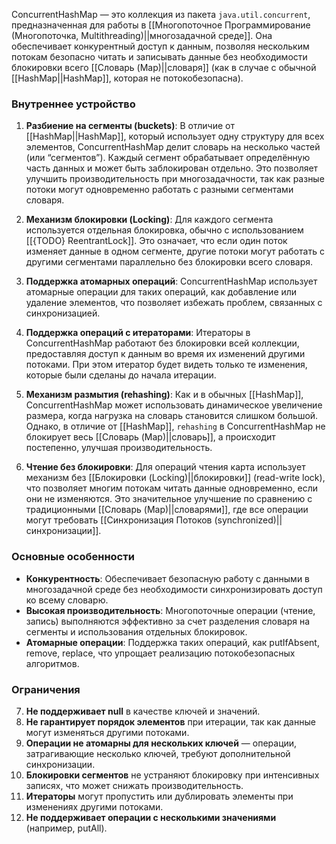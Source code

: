 ConcurrentHashMap — это коллекция из пакета `java.util.concurrent`, предназначенная для работы в [[Многопоточное Программирование (Многопоточка, Multithreading)||многозадачной среде]]. Она обеспечивает конкурентный доступ к данным, позволяя нескольким потокам безопасно читать и записывать данные без необходимости блокировки всего [[Словарь (Map)||словаря]] (как в случае с обычной [[HashMap||HashMap]], которая не потокобезопасна).

### Внутреннее устройство

1. **Разбиение на сегменты (buckets)**: В отличие от [[HashMap||HashMap]], который использует одну структуру для всех элементов, ConcurrentHashMap делит словарь на несколько частей (или “сегментов”). Каждый сегмент обрабатывает определённую часть данных и может быть заблокирован отдельно. Это позволяет улучшить производительность при многозадачности, так как разные потоки могут одновременно работать с разными сегментами словаря.

2. **Механизм блокировки (Locking)**: Для каждого сегмента используется отдельная блокировка, обычно с использованием [[{TODO} ReentrantLock]]. Это означает, что если один поток изменяет данные в одном сегменте, другие потоки могут работать с другими сегментами параллельно без блокировки всего словаря.

3. **Поддержка атомарных операций**: ConcurrentHashMap использует атомарные операции для таких операций, как добавление или удаление элементов, что позволяет избежать проблем, связанных с синхронизацией.

4. **Поддержка операций с итераторами**: Итераторы в ConcurrentHashMap работают без блокировки всей коллекции, предоставляя доступ к данным во время их изменений другими потоками. При этом итератор будет видеть только те изменения, которые были сделаны до начала итерации.

5. **Механизм размытия (rehashing)**: Как и в обычных [[HashMap]], ConcurrentHashMap может использовать динамическое увеличение размера, когда нагрузка на словарь становится слишком большой. Однако, в отличие от [[HashMap]], `rehashing` в ConcurrentHashMap не блокирует весь [[Словарь (Map)||словарь]], а происходит постепенно, улучшая производительность.

6. **Чтение без блокировки**: Для операций чтения карта использует механизм без [[Блокировки (Locking)||блокировки]] (read-write lock), что позволяет многим потокам читать данные одновременно, если они не изменяются. Это значительное улучшение по сравнению с традиционными [[Словарь (Map)||словарями]], где все операции могут требовать [[Синхронизация Потоков (synchronized)||синхронизации]].

### Основные особенности

- **Конкурентность**: Обеспечивает безопасную работу с данными в многозадачной среде без необходимости синхронизировать доступ ко всему словарю.
- **Высокая производительность**: Многопоточные операции (чтение, запись) выполняются эффективно за счет разделения словаря на сегменты и использования отдельных блокировок.
- **Атомарные операции**: Поддержка таких операций, как putIfAbsent, remove, replace, что упрощает реализацию потокобезопасных алгоритмов.


### Ограничения

7. **Не поддерживает null** в качестве ключей и значений.
8. **Не гарантирует порядок элементов** при итерации, так как данные могут изменяться другими потоками.
9. **Операции не атомарны для нескольких ключей** — операции, затрагивающие несколько ключей, требуют дополнительной синхронизации.
10. **Блокировки сегментов** не устраняют блокировку при интенсивных записях, что может снижать производительность.
11. **Итераторы** могут пропустить или дублировать элементы при изменениях другими потоками.
12. **Не поддерживает операции с несколькими значениями** (например, putAll).